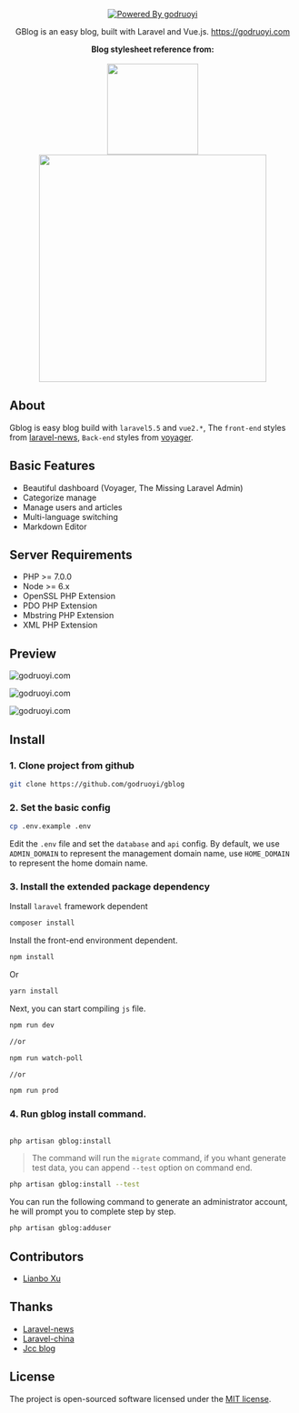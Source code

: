 <p align="center">
    <a href="https://godruoyi.com/">
        <img src="https://godruoyi.com/vendor/images/logo.png" alt="Powered By godruoyi">
    </a>
</p>

<p align="center">GBlog is an easy blog, built with Laravel and Vue.js. <a href="https://godruoyi.com">https://godruoyi.com</a></p>

<p align="center">
  <b>Blog stylesheet reference from:</b>
  <br><br>
  <a href="https://laravel-news.com/">
    <img src="https://godruoyi.com/vendor/images/laravel-news.png" width="160">
  </a>
  <a href="https://github.com/the-control-group/voyager">
    <img src="https://godruoyi.com/vendor/images/voyager.png" width=400>
  </a>
</p>

## About

Gblog is easy blog build with `laravel5.5` and `vue2.*`, The `front-end` styles from [laravel-news](http://laravel-news.com), `Back-end` styles from [voyager](https://github.com/the-control-group/voyager).

## Basic Features

- Beautiful dashboard (Voyager, The Missing Laravel Admin)
- Categorize manage
- Manage users and articles
- Multi-language switching
- Markdown Editor

## Server Requirements

- PHP >= 7.0.0
- Node >= 6.x
- OpenSSL PHP Extension
- PDO PHP Extension
- Mbstring PHP Extension
- XML PHP Extension

## Preview

![godruoyi.com](https://lccdn.phphub.org/uploads/images/201804/08/5359/RXxxG7g2iC.png)

![godruoyi.com](https://lccdn.phphub.org/uploads/images/201804/08/5359/JGjl4APHkG.png)

![godruoyi.com](https://lccdn.phphub.org/uploads/images/201804/08/5359/vTwI4CTamp.png)

## Install

### 1. Clone project from github

```bash
git clone https://github.com/godruoyi/gblog
```

### 2. Set the basic config

```bash
cp .env.example .env
```

Edit the `.env` file and set the `database` and `api` config. By default, we use `ADMIN_DOMAIN` to  represent the management domain name, use `HOME_DOMAIN` to represent the home domain name.

### 3. Install the extended package dependency

Install `laravel` framework dependent

```bash
composer install
```

Install the front-end environment dependent.

```bash
npm install
```

Or

```bash
yarn install
```

Next, you can start compiling `js` file.

```bash
npm run dev

//or

npm run watch-poll

//or

npm run prod
```

### 4. Run gblog install command.

```bash

php artisan gblog:install

```

> The command will run the `migrate` command, if you whant generate test data, you can append `--test` option on command end.

```bash
php artisan gblog:install --test
```

You can run the following command to generate an administrator account, he will prompt you to complete step by step.

```bash
php artisan gblog:adduser
```

## Contributors

- [Lianbo Xu](https://github.com/godruoyi)

## Thanks

- [Laravel-news](https://laravel-news.com)
- [Laravel-china](laravel-china.org)
- [Jcc blog](https://github.com/jcc/blog)

## License

The project is open-sourced software licensed under the [MIT license](http://opensource.org/licenses/MIT).
